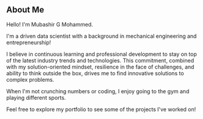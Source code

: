 ## About Me

Hello! I'm Mubashir G Mohammed.

I'm a driven data scientist with a background in mechanical engineering and entrepreneurship!

I believe in continuous learning and professional development to stay on top of the latest industry trends and technologies. This commitment, combined with my solution-oriented mindset, resilience in the face of challenges, and ability to think outside the box, drives me to find innovative solutions to complex problems.

When I'm not crunching numbers or coding, I enjoy going to the gym and playing different sports.

Feel free to explore my portfolio to see some of the projects I've worked on!
